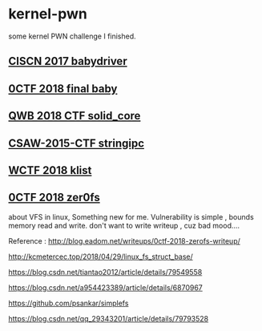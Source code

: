 # kernel-pwn
some kernel PWN challenge I finished.
## [CISCN 2017 babydriver](http://p4nda.top/2018/10/11/ciscn-2017-babydriver/)
## [0CTF 2018 final baby](http://p4nda.top/2018/07/20/0ctf-baby/)
## [QWB 2018 CTF solid_core](http://leanote.com/blog/post/5ab78270ab64413755000dcf)
## [CSAW-2015-CTF stringipc](http://p4nda.top/2018/11/07/stringipc/)
## [WCTF 2018 klist](http://p4nda.top/2018/11/27/wctf-2018-klist/)
## [0CTF 2018 zer0fs](http://blog.eadom.net/writeups/0ctf-2018-zerofs-writeup/)
about VFS in linux, Something new for me.
Vulnerability is simple , bounds memory read and write.
don't want to write writeup , cuz bad mood....

Reference : 
http://blog.eadom.net/writeups/0ctf-2018-zerofs-writeup/

http://kcmetercec.top/2018/04/29/linux_fs_struct_base/

https://blog.csdn.net/tiantao2012/article/details/79549558

https://blog.csdn.net/a954423389/article/details/6870967

https://github.com/psankar/simplefs

https://blog.csdn.net/qq_29343201/article/details/79793528

